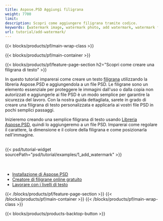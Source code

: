 ```yaml
---
title: Aspose.PSD Aggiungi filigrana
weight: 7700
limit: 
description: Scopri come aggiungere filigrana tramite codice.
keywords: [watermark image, watermark photo, add watermark, watermark for psd, export psd, open photoshop file, psd file preview, watermark photoshop]
url: tutorial/add-watermark/
---
```


{{< blocks/products/pf/main-wrap-class >}}


{{< blocks/products/pf/main-container >}}


{{< blocks/products/pf/feature-page-section h2="Scopri come creare una filigrana di testo" >}}

<p>
In questo tutorial imparerai come creare un testo <a href="https://products.aspose.app/psd/watermark">filigrana</a> utilizzando la libreria Aspose.PSD e aggiungendola a un file PSD. Le filigrane sono un elemento essenziale per proteggere le immagini dall'uso o dalla copia non autorizzati e aggiungerle ai file PSD è un modo semplice per garantire la sicurezza del lavoro. Con la nostra guida dettagliata, sarete in grado di creare una filigrana di testo personalizzata e applicarla ai vostri file PSD in pochi semplici passaggi.
</p>

<p>
Inizieremo creando una semplice filigrana di testo usando <a href="https://www.nuget.org/packages/Aspose.PSD">Libreria Aspose.PSD</a>, quindi lo aggiungeremo a un file PSD. Imparerai come regolare il carattere, la dimensione e il colore della filigrana e come posizionarla nell'immagine.
</p>

<br />
{{< psd/tutorial-widget sourcePath="psd/tutorial/examples/1_add_watermark" >}}
<br />

<br />
<br />
<div class="code-sample">
    <ul class="link-list">
        <li class="link-item"><a href="https://docs.aspose.com/psd/net/installation/">Installazione di Aspose.PSD</a></li>
        <li class="link-item"><a href="https://products.aspose.app/psd/watermark">Creatore di filigrane online gratuito</a></li>
        <li class="link-item"><a href="https://docs.aspose.com/psd/net/working-with-text-layers/">Lavorare con i livelli di testo</a></li>
    </ul>
</div>


{{< /blocks/products/pf/feature-page-section >}}
{{< /blocks/products/pf/main-container >}}
{{< /blocks/products/pf/main-wrap-class >}}

{{< blocks/products/products-backtop-button >}}

